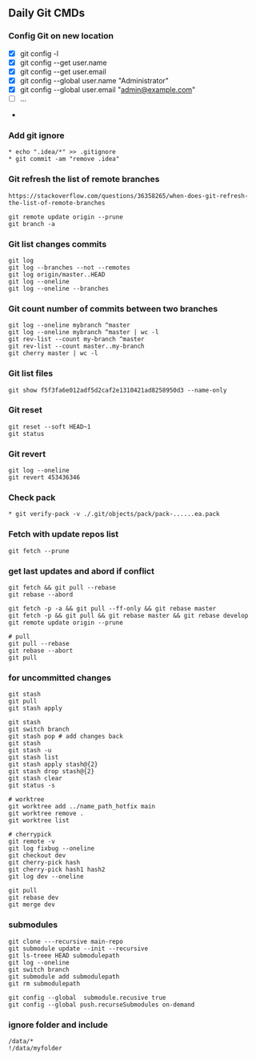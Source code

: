 ## Daily Git CMDs

### Config Git on new location

- [x] git config -l
- [x] git config --get user.name
- [x] git config --get user.email
- [x] git config --global user.name "Administrator"
- [x] git config --global user.email "admin@example.com"
- [ ] ...
- 
### Add git ignore
```
* echo ".idea/*" >> .gitignore
* git commit -am "remove .idea"
```

### Git refresh the list of remote branches
```
https://stackoverflow.com/questions/36358265/when-does-git-refresh-the-list-of-remote-branches

git remote update origin --prune
git branch -a
```

### Git list changes commits
```
git log
git log --branches --not --remotes
git log origin/master..HEAD
git log --oneline
git log --oneline --branches
```

### Git count number of commits between two branches
```
git log --oneline mybranch ^master
git log --oneline mybranch ^master | wc -l
git rev-list --count my-branch ^master
git rev-list --count master..my-branch
git cherry master | wc -l
```

### Git list files
```
git show f5f3fa6e012adf5d2caf2e1310421ad8258950d3 --name-only
```

### Git reset
```
git reset --soft HEAD~1
git status
```

### Git  revert
```
git log --oneline
git revert 453436346
```

### Check pack
```
* git verify-pack -v ./.git/objects/pack/pack-......ea.pack
```

### Fetch with update repos list
```
git fetch --prune
```


### get last updates and abord if conflict
```
git fetch && git pull --rebase
git rebase --abord

git fetch -p -a && git pull --ff-only && git rebase master
git fetch -p && git pull && git rebase master && git rebase develop
git remote update origin --prune

# pull
git pull --rebase
git rebase --abort
git pull 
```


### for uncommitted changes
```
git stash
git pull
git stash apply

git stash
git switch branch
git stash pop # add changes back
git stash 
git stash -u
git stash list 
git stash apply stash@{2}
git stash drop stash@{2}
git stash clear
git status -s

# worktree
git worktree add ../name_path_hotfix main
git worktree remove .
git worktree list

# cherrypick
git remote -v
git log fixbug --oneline
git checkout dev
git cherry-pick hash
git cherry-pick hash1 hash2
git log dev --oneline

git pull
git rebase dev
git merge dev
```


### submodules
```
git clone ---recursive main-repo
git submodule update --init --recursive
git ls-treee HEAD submodulepath
git log --oneline
git switch branch 
git submodule add submodulepath
git rm submodulepath

git config --global  submodule.recusive true
git config --global push.recurseSubmodules on-demand
```

### ignore folder and include
```
/data/*
!/data/myfolder
```
